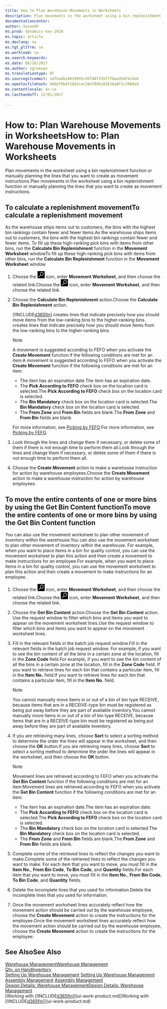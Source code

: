 ```yaml
---
title: How to Plan Warehouse Movements in Worksheets
description: Plan movements in the worksheet using a bin replenishment function or manually planning the lines that you want to create as movement instructions.
documentationcenter: 
author: SorenGP
ms.prod: dynamics-nav-2018
ms.topic: article
ms.devlang: na
ms.tgt_pltfrm: na
ms.workload: na
ms.search.keywords: 
ms.date: 08/16/2017
ms.author: sgroespe
ms.translationtype: HT
ms.sourcegitcommit: 1dfba8b14019991c95f40ffd5f7fbaed5df414eb
ms.openlocfilehash: 9d66f9bdf18d2cec264788510261ba8f2c3860ad
ms.contentlocale: en-ca
ms.lasthandoff: 12/01/2017

---
```

# <a name="how-to-plan-warehouse-movements-in-worksheets"></a><span data-ttu-id="f9ab8-103">How to: Plan Warehouse Movements in Worksheets</span><span class="sxs-lookup"><span data-stu-id="f9ab8-103">How to: Plan Warehouse Movements in Worksheets</span></span>
<span data-ttu-id="f9ab8-104">Plan movements in the worksheet using a bin replenishment function or manually planning the lines that you want to create as movement instructions.</span><span class="sxs-lookup"><span data-stu-id="f9ab8-104">Plan movements in the worksheet using a bin replenishment function or manually planning the lines that you want to create as movement instructions.</span></span>  

## <a name="to-calculate-a-replenishment-movement"></a><span data-ttu-id="f9ab8-105">To calculate a replenishment movement</span><span class="sxs-lookup"><span data-stu-id="f9ab8-105">To calculate a replenishment movement</span></span>  
<span data-ttu-id="f9ab8-106">As the warehouse ships items out to customers, the bins with the highest bin rankings contain fewer and fewer items.</span><span class="sxs-lookup"><span data-stu-id="f9ab8-106">As the warehouse ships items out to customers, the bins with the highest bin rankings contain fewer and fewer items.</span></span> <span data-ttu-id="f9ab8-107">To fill up these high-ranking pick bins with items from other bins, run the **Calculate Bin Replenishment** function in the **Movement Worksheet** window</span><span class="sxs-lookup"><span data-stu-id="f9ab8-107">To fill up these high-ranking pick bins with items from other bins, run the **Calculate Bin Replenishment** function in the **Movement Worksheet** window</span></span>

1.  <span data-ttu-id="f9ab8-108">Choose the ![Search for Page or Report](media/ui-search/search_small.png "Search for Page or Report icon") icon, enter **Movement Worksheet**, and then choose the related link.</span><span class="sxs-lookup"><span data-stu-id="f9ab8-108">Choose the ![Search for Page or Report](media/ui-search/search_small.png "Search for Page or Report icon") icon, enter **Movement Worksheet**, and then choose the related link.</span></span>  
2.  <span data-ttu-id="f9ab8-109">Choose the **Calculate Bin Replenishment** action.</span><span class="sxs-lookup"><span data-stu-id="f9ab8-109">Choose the **Calculate Bin Replenishment** action.</span></span>  

    [!INCLUDE[d365fin](includes/d365fin_md.md)]<span data-ttu-id="f9ab8-110"> creates lines that indicate precisely how you should move items from the low-ranking bins to the higher-ranking bins.</span><span class="sxs-lookup"><span data-stu-id="f9ab8-110"> creates lines that indicate precisely how you should move items from the low-ranking bins to the higher-ranking bins.</span></span>  

    > [!NOTE]  
    >  <span data-ttu-id="f9ab8-111">A movement is suggested according to FEFO when you activate the **Create Movement** function if the following conditions are met for an item:</span><span class="sxs-lookup"><span data-stu-id="f9ab8-111">A movement is suggested according to FEFO when you activate the **Create Movement** function if the following conditions are met for an item:</span></span>  
    >   
    >  -   <span data-ttu-id="f9ab8-112">The item has an expiration date.</span><span class="sxs-lookup"><span data-stu-id="f9ab8-112">The item has an expiration date.</span></span>  
    > -   <span data-ttu-id="f9ab8-113">The **Pick According to FEFO** check box on the location card is selected.</span><span class="sxs-lookup"><span data-stu-id="f9ab8-113">The **Pick According to FEFO** check box on the location card is selected.</span></span>  
    > -   <span data-ttu-id="f9ab8-114">The **Bin Mandatory** check box on the location card is selected.</span><span class="sxs-lookup"><span data-stu-id="f9ab8-114">The **Bin Mandatory** check box on the location card is selected.</span></span>  
    > -   <span data-ttu-id="f9ab8-115">The **From Zone** and **From Bin** fields are blank.</span><span class="sxs-lookup"><span data-stu-id="f9ab8-115">The **From Zone** and **From Bin** fields are blank.</span></span>  

    <span data-ttu-id="f9ab8-116">For more information, see [Picking by FEFO](warehouse-picking-by-fefo.md).</span><span class="sxs-lookup"><span data-stu-id="f9ab8-116">For more information, see [Picking by FEFO](warehouse-picking-by-fefo.md).</span></span>  

3.  <span data-ttu-id="f9ab8-117">Look through the lines and change them if necessary, or delete some of them if there is not enough time to perform them all.</span><span class="sxs-lookup"><span data-stu-id="f9ab8-117">Look through the lines and change them if necessary, or delete some of them if there is not enough time to perform them all.</span></span>  
4.  <span data-ttu-id="f9ab8-118">Choose the **Create Movement** action to make a warehouse instruction for action by warehouse employees.</span><span class="sxs-lookup"><span data-stu-id="f9ab8-118">Choose the **Create Movement** action to make a warehouse instruction for action by warehouse employees.</span></span>  

## <a name="to-move-the-entire-contents-of-one-or-more-bins-by-using-the-get-bin-content-function"></a><span data-ttu-id="f9ab8-119">To move the entire contents of one or more bins by using the Get Bin Content function</span><span class="sxs-lookup"><span data-stu-id="f9ab8-119">To move the entire contents of one or more bins by using the Get Bin Content function</span></span>  
<span data-ttu-id="f9ab8-120">You can also use the movement worksheet to plan other movement of inventory within the warehouse.</span><span class="sxs-lookup"><span data-stu-id="f9ab8-120">You can also use the movement worksheet to plan other movement of inventory within the warehouse.</span></span> <span data-ttu-id="f9ab8-121">For example, when you want to place items in a bin for quality control, you can use the movement worksheet to plan this action and then create a movement to make instructions for an employee.</span><span class="sxs-lookup"><span data-stu-id="f9ab8-121">For example, when you want to place items in a bin for quality control, you can use the movement worksheet to plan this action and then create a movement to make instructions for an employee.</span></span>  

1.  <span data-ttu-id="f9ab8-122">Choose the ![Search for Page or Report](media/ui-search/search_small.png "Search for Page or Report icon") icon, enter **Movement Worksheet**, and then choose the related link.</span><span class="sxs-lookup"><span data-stu-id="f9ab8-122">Choose the ![Search for Page or Report](media/ui-search/search_small.png "Search for Page or Report icon") icon, enter **Movement Worksheet**, and then choose the related link.</span></span>  
2.  <span data-ttu-id="f9ab8-123">Choose the **Get Bin Content** action.</span><span class="sxs-lookup"><span data-stu-id="f9ab8-123">Choose the **Get Bin Content** action.</span></span> <span data-ttu-id="f9ab8-124">Use the request window to filter which bins and items you want to appear on the movement worksheet lines.</span><span class="sxs-lookup"><span data-stu-id="f9ab8-124">Use the request window to filter which bins and items you want to appear on the movement worksheet lines.</span></span>  
3.  <span data-ttu-id="f9ab8-125">Fill in the relevant fields in the batch job request window.</span><span class="sxs-lookup"><span data-stu-id="f9ab8-125">Fill in the relevant fields in the batch job request window.</span></span> <span data-ttu-id="f9ab8-126">For example, if you want to see the bin content of all the bins in a certain zone at the location, fill in the **Zone Code** field.</span><span class="sxs-lookup"><span data-stu-id="f9ab8-126">For example, if you want to see the bin content of all the bins in a certain zone at the location, fill in the **Zone Code** field.</span></span> <span data-ttu-id="f9ab8-127">If you want to retrieve lines for each bin that contains a particular item, fill in the **Item No.** field.</span><span class="sxs-lookup"><span data-stu-id="f9ab8-127">If you want to retrieve lines for each bin that contains a particular item, fill in the **Item No.** field.</span></span>  

    > [!NOTE]  
    >  <span data-ttu-id="f9ab8-128">You cannot manually move items in or out of a bin of bin type RECEIVE, because items that are in a RECEIVE-type bin must be registered as being put away before they are part of available inventory.</span><span class="sxs-lookup"><span data-stu-id="f9ab8-128">You cannot manually move items in or out of a bin of bin type RECEIVE, because items that are in a RECEIVE-type bin must be registered as being put away before they are part of available inventory.</span></span>  

4.  <span data-ttu-id="f9ab8-129">If you are retrieving many lines, choose **Sort** to select a sorting method to determine the order the lines will appear in the worksheet, and then choose the **OK** button.</span><span class="sxs-lookup"><span data-stu-id="f9ab8-129">If you are retrieving many lines, choose **Sort** to select a sorting method to determine the order the lines will appear in the worksheet, and then choose the **OK** button.</span></span>  

    > [!NOTE]  
    >  <span data-ttu-id="f9ab8-130">Movement lines are retrieved according to FEFO when you activate the **Get Bin Content** function if the following conditions are met for an item:</span><span class="sxs-lookup"><span data-stu-id="f9ab8-130">Movement lines are retrieved according to FEFO when you activate the **Get Bin Content** function if the following conditions are met for an item:</span></span>  
    >   
    >  -   <span data-ttu-id="f9ab8-131">The item has an expiration date.</span><span class="sxs-lookup"><span data-stu-id="f9ab8-131">The item has an expiration date.</span></span>  
    > -   <span data-ttu-id="f9ab8-132">The **Pick According to FEFO** check box on the location card is selected.</span><span class="sxs-lookup"><span data-stu-id="f9ab8-132">The **Pick According to FEFO** check box on the location card is selected.</span></span>  
    > -   <span data-ttu-id="f9ab8-133">The **Bin Mandatory** check box on the location card is selected.</span><span class="sxs-lookup"><span data-stu-id="f9ab8-133">The **Bin Mandatory** check box on the location card is selected.</span></span>  
    > -   <span data-ttu-id="f9ab8-134">The **From Zone** and **From Bin** fields are blank.</span><span class="sxs-lookup"><span data-stu-id="f9ab8-134">The **From Zone** and **From Bin** fields are blank.</span></span>  

5.  <span data-ttu-id="f9ab8-135">Complete some of the retrieved lines to reflect the changes you want to make.</span><span class="sxs-lookup"><span data-stu-id="f9ab8-135">Complete some of the retrieved lines to reflect the changes you want to make.</span></span> <span data-ttu-id="f9ab8-136">For each item that you want to move, you must fill in the **Item No.**, **From Bin Code**, **To Bin Code**, and **Quantity** fields.</span><span class="sxs-lookup"><span data-stu-id="f9ab8-136">For each item that you want to move, you must fill in the **Item No.**, **From Bin Code**, **To Bin Code**, and **Quantity** fields.</span></span>  
6.  <span data-ttu-id="f9ab8-137">Delete the incomplete lines that you used for information.</span><span class="sxs-lookup"><span data-stu-id="f9ab8-137">Delete the incomplete lines that you used for information.</span></span>  
7.  <span data-ttu-id="f9ab8-138">Once the movement worksheet lines accurately reflect how the movement action should be carried out by the warehouse employee, choose the **Create Movement** action to create the instructions for the employee.</span><span class="sxs-lookup"><span data-stu-id="f9ab8-138">Once the movement worksheet lines accurately reflect how the movement action should be carried out by the warehouse employee, choose the **Create Movement** action to create the instructions for the employee.</span></span>  

## <a name="see-also"></a><span data-ttu-id="f9ab8-139">See Also</span><span class="sxs-lookup"><span data-stu-id="f9ab8-139">See Also</span></span>  
[<span data-ttu-id="f9ab8-140">Warehouse Management</span><span class="sxs-lookup"><span data-stu-id="f9ab8-140">Warehouse Management</span></span>](warehouse-manage-warehouse.md)  
[<span data-ttu-id="f9ab8-141">Qty. on Hand</span><span class="sxs-lookup"><span data-stu-id="f9ab8-141">Inventory</span></span>](inventory-manage-inventory.md)  
<span data-ttu-id="f9ab8-142">[Setting Up Warehouse Management](warehouse-setup-warehouse.md)   </span><span class="sxs-lookup"><span data-stu-id="f9ab8-142">[Setting Up Warehouse Management](warehouse-setup-warehouse.md)   </span></span>  
<span data-ttu-id="f9ab8-143">[Assembly Management](assembly-assemble-items.md)  </span><span class="sxs-lookup"><span data-stu-id="f9ab8-143">[Assembly Management](assembly-assemble-items.md)  </span></span>  
[<span data-ttu-id="f9ab8-144">Design Details: Warehouse Management</span><span class="sxs-lookup"><span data-stu-id="f9ab8-144">Design Details: Warehouse Management</span></span>](design-details-warehouse-management.md)  
<span data-ttu-id="f9ab8-145">[Working with [!INCLUDE[d365fin](includes/d365fin_md.md)]](ui-work-product.md)</span><span class="sxs-lookup"><span data-stu-id="f9ab8-145">[Working with [!INCLUDE[d365fin](includes/d365fin_md.md)]](ui-work-product.md)</span></span>

